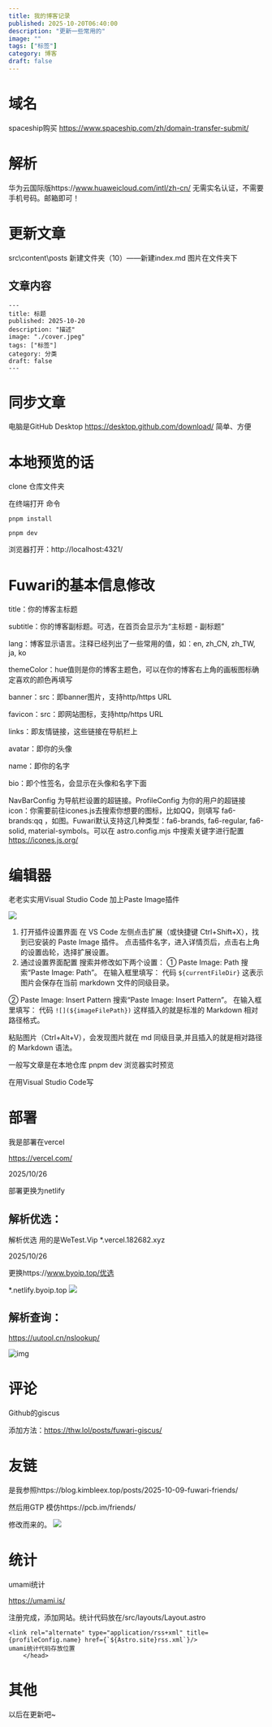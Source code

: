 ```yaml
---
title: 我的博客记录
published: 2025-10-20T06:40:00
description: "更新一些常用的"
image: ""
tags: ["标签"]
category: 博客
draft: false
---
```

# 域名

spaceship购买
https://www.spaceship.com/zh/domain-transfer-submit/

# 解析

华为云国际版https://www.huaweicloud.com/intl/zh-cn/
无需实名认证，不需要手机号码。邮箱即可！

# 更新文章

src\content\posts
新建文件夹（10）——新建index.md
图片在文件夹下

## 文章内容

```
---
title: 标题
published: 2025-10-20
description: "描述"
image: "./cover.jpeg"
tags: ["标签"]
category: 分类
draft: false
---
```

# 同步文章

电脑是GitHub Desktop
https://desktop.github.com/download/
简单、方便

# 本地预览的话

clone 仓库文件夹

在终端打开
命令

```
pnpm install
```

```
pnpm dev
```

浏览器打开：http://localhost:4321/

# Fuwari的基本信息修改

title：你的博客主标题

subtitle：你的博客副标题。可选，在首页会显示为“主标题 - 副标题”

lang：博客显示语言。注释已经列出了一些常用的值，如：en, zh_CN, zh_TW, ja, ko

themeColor：hue值则是你的博客主题色，可以在你的博客右上角的画板图标确定喜欢的颜色再填写

banner：src：即banner图片，支持http/https URL

favicon：src：即网站图标，支持http/https URL

links：即友情链接，这些链接在导航栏上

avatar：即你的头像

name：即你的名字

bio：即个性签名，会显示在头像和名字下面

NavBarConfig 为导航栏设置的超链接。ProfileConfig 为你的用户的超链接
icon：你需要前往icones.js去搜索你想要的图标，比如QQ，则填写 fa6-brands:qq ，如图。Fuwari默认支持这几种类型：fa6-brands, fa6-regular, fa6-solid, material-symbols。可以在 astro.config.mjs 中搜索关键字进行配置
https://icones.js.org/

# 编辑器

老老实实用Visual Studio Code  加上Paste Image插件

![](2025-10-20-05-18-50.png)

1. 打开插件设置界面
   在 VS Code 左侧点击扩展（或快捷键 Ctrl+Shift+X），找到已安装的 Paste Image 插件。
   点击插件名字，进入详情页后，点击右上角的设置齿轮，选择扩展设置。
2. 通过设置界面配置
   搜索并修改如下两个设置：
   ① Paste Image: Path
   搜索“Paste Image: Path”。
   在输入框里填写：
   代码
   ``${currentFileDir}``
   这表示图片会保存在当前 markdown 文件的同级目录。

② Paste Image: Insert Pattern
搜索“Paste Image: Insert Pattern”。
在输入框里填写：
代码
``![](${imageFilePath})``
这样插入的就是标准的 Markdown 相对路径格式。

粘贴图片（Ctrl+Alt+V），会发现图片就在 md 同级目录,并且插入的就是相对路径的 Markdown 语法。

一般写文章是在本地仓库 pnpm dev 浏览器实时预览

在用Visual Studio Code写

# 部署

我是部署在vercel

https://vercel.com/

2025/10/26

部署更换为netlify

## 解析优选：

解析优选 用的是WeTest.Vip
*.vercel.182682.xyz

2025/10/26

更换https://www.byoip.top/优选

*.netlify.byoip.top
![](2025-10-26-08-20-59.png)

## 解析查询：

https://uutool.cn/nslookup/

![img](2025-10-26-08-19-56.png)

# 评论

Github的giscus

添加方法：https://thw.lol/posts/fuwari-giscus/

# 友链

是我参照https://blog.kimbleex.top/posts/2025-10-09-fuwari-friends/

然后用GTP 模仿https://pcb.im/friends/

修改而来的。
![](2025-10-26-08-21-39.png)

# 统计

umami统计

https://umami.is/

注册完成，添加网站。统计代码放在/src/layouts/Layout.astro

```
<link rel="alternate" type="application/rss+xml" title={profileConfig.name} href={`${Astro.site}rss.xml`}/>
umami统计代码存放位置
	</head>
```

# 其他

以后在更新吧~

